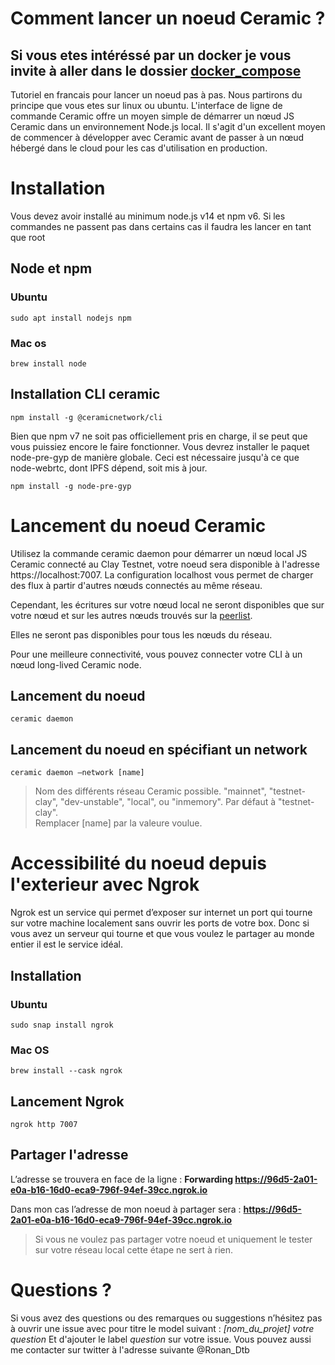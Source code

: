 # Comment lancer un noeud Ceramic ?
## Si vous etes intéréssé par un docker je vous invite à aller dans le dossier [docker_compose](https://github.com/Aornn/howtolaunch/tree/main/ceramic/docker_compose)

Tutoriel en francais pour lancer un noeud pas à pas. Nous partirons du principe que vous etes sur linux ou ubuntu.
L'interface de ligne de commande Ceramic offre un moyen simple de démarrer un nœud JS Ceramic dans un environnement Node.js local. Il s'agit d'un excellent moyen de commencer à développer avec Ceramic avant de passer à un nœud hébergé dans le cloud pour les cas d'utilisation en production.

# Installation

Vous devez avoir installé au minimum node.js v14 et npm v6.
Si les commandes ne passent pas dans certains cas il faudra les lancer en tant que root

## Node et npm

### Ubuntu

    sudo apt install nodejs npm
### Mac os 

    brew install node
## Installation CLI ceramic

    npm install -g @ceramicnetwork/cli
Bien que npm v7 ne soit pas officiellement pris en charge, il se peut que vous puissiez encore le faire fonctionner. Vous devrez installer le paquet node-pre-gyp de manière globale. Ceci est nécessaire jusqu'à ce que node-webrtc, dont IPFS dépend, soit mis à jour.

    npm install -g node-pre-gyp

# Lancement du noeud Ceramic

Utilisez la commande ceramic daemon pour démarrer un nœud local JS Ceramic connecté au Clay Testnet, votre noeud sera disponible à l'adresse https://localhost:7007.
La configuration localhost vous permet de charger des flux à partir d'autres nœuds connectés au même réseau.

Cependant, les écritures sur votre nœud local ne seront disponibles que sur votre nœud et sur les autres nœuds trouvés sur la [peerlist](https://github.com/ceramicnetwork/peerlist/blob/main/testnet-clay.json).

Elles ne seront pas disponibles pour tous les nœuds du réseau.

Pour une meilleure connectivité, vous pouvez connecter votre CLI à un nœud long-lived Ceramic node.

## Lancement du noeud

    ceramic daemon
## Lancement du noeud en spécifiant un network

    ceramic daemon –network [name]

> Nom des différents réseau Ceramic possible. "mainnet", "testnet-clay",
> "dev-unstable", "local", ou "inmemory". Par défaut à "testnet-clay".  
> Remplacer [name] par la valeure voulue.

# Accessibilité du noeud depuis l'exterieur avec Ngrok

Ngrok est un service qui permet d’exposer sur internet un port qui tourne sur votre machine localement sans ouvrir les ports de votre box. Donc si vous avez un serveur qui tourne et que vous voulez le partager au monde entier il est le service idéal.

## Installation

### Ubuntu

    sudo snap install ngrok
### Mac OS

    brew install --cask ngrok

## Lancement Ngrok

    ngrok http 7007
   
## Partager l'adresse 
L’adresse se trouvera en face de la ligne : 
**Forwarding https://96d5-2a01-e0a-b16-16d0-eca9-796f-94ef-39cc.ngrok.io**

Dans mon cas l’adresse de mon noeud à partager sera : **https://96d5-2a01-e0a-b16-16d0-eca9-796f-94ef-39cc.ngrok.io**

> Si vous ne voulez pas partager votre noeud et uniquement le tester sur votre réseau local cette étape ne sert à rien.

# Questions ?
Si vous avez des questions ou des remarques ou suggestions n’hésitez pas à ouvrir une issue avec pour titre le model suivant :  *[nom_du_projet] votre question*
Et d'ajouter le label *question* sur votre issue.
Vous pouvez aussi me contacter sur twitter à l'adresse suivante @Ronan_Dtb

